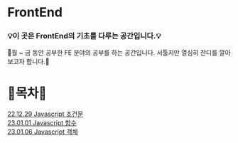 # FrontEnd 

### 💡이 곳은 FrontEnd의 기초를 다루는 공간입니다.💡    
🌱월 ~ 금 동안 공부한 FE 분야의 공부를 하는 공간입니다. 서툴지만 열심히 잔디를 깔아보고자 합니다.🌱    


# 🌼목차🌼
[22.12.29 Javascript 조건문](https://github.com/bright-affection/Frontend/blob/main/javascript_study/javascript%20%EC%A1%B0%EA%B1%B4%EB%AC%B8.md)  
[23.01.01 Javascript 함수](https://github.com/bright-affection/Frontend/blob/main/javascript_study/javascript%20%ED%95%A8%EC%88%98.md)  
[23.01.06 Javascript 객체](https://github.com/bright-affection/Frontend/blob/main/javascript_study/javascript%20%EA%B0%9D%EC%B2%B4.md)
